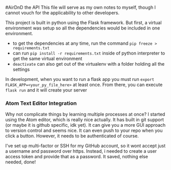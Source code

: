#AirDnD the API
This file will serve as my own notes to myself, though I cannot vouch for the applicability to other developers.

This project is built in python using the Flask framework. But first, a virtual environment was setup so all the dependencies would be included in one environment.

  * to get the dependencies at any time, run the command `pip freeze > requirements.txt`
  * can run `pip install -r requirements.txt` inside of python interpreter to get the same virtual environment
  * `deactivate` can also get out of the virtualenv with a folder holding all the settings
  

In development, when you want to run a flask app you must run `export FLASK_APP=<your_py_file_here>` at least once. From there, you can execute `flask run` and it will create your server

### Atom Text Editor Integration

Why not complicate things by learning multiple processes at once?
I started using the Atom editor, which is really nice actually. It has built in git support (or maybe it is github specific, idk yet). It can give you a more GUI approach to version control and seems nice. It can even push to your repo when you click a button. However, it needs to be authenticated of course.

I've set up multi-factor or SSH for my GitHub account, so it wont accept just a username and password over https. Instead, i needed to create a user access token and provide that as a password. It saved, nothing else needed, done!
